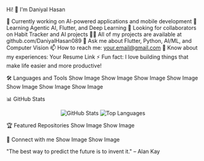 Hi! 👋 I'm Daniyal Hasan

🔭 Currently working on AI-powered applications and mobile development
🌱 Learning Agentic AI, Flutter, and Deep Learning
🤝 Looking for collaborators on Habit Tracker and AI projects
👨‍💻 All of my projects are available at github.com/DaniyalHasan089
💬 Ask me about Flutter, Python, AI/ML, and Computer Vision
📫 How to reach me: your.email@gmail.com
📄 Know about my experiences: Your Resume Link
⚡ Fun fact: I love building things that make life easier and more productive!


🛠️ Languages and Tools
Show Image
Show Image
Show Image
Show Image
Show Image
Show Image
Show Image

📊 GitHub Stats
<div align="center">
  <img src="https://github-readme-stats.vercel.app/api?username=DaniyalHasan089&show_icons=true&theme=tokyonight&hide_border=true" alt="GitHub Stats" />
  <img src="https://github-readme-stats.vercel.app/api/top-langs/?username=DaniyalHasan089&layout=compact&theme=tokyonight&hide_border=true" alt="Top Languages" />
</div>

🏆 Featured Repositories
Show Image
Show Image

🤝 Connect with me
Show Image
Show Image

"The best way to predict the future is to invent it." – Alan Kay

